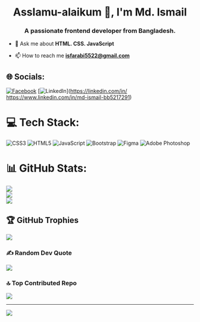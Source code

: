 <h1 align="center">Asslamu-alaikum 👋, I'm Md. Ismail</h1>
<h3 align="center">A passionate frontend developer from Bangladesh.</h3>


- 💬 Ask me about **HTML. CSS. JavaScript**

- 📫 How to reach me **isfarabi5522@gmail.com**


## 🌐 Socials:
[![Facebook](https://img.shields.io/badge/Facebook-%231877F2.svg?logo=Facebook&logoColor=white)](https://facebook.com/https://www.facebook.com/farab.alfarabe?mibextid=ZbWKwL) [![LinkedIn](https://img.shields.io/badge/LinkedIn-%230077B5.svg?logo=linkedin&logoColor=white)](https://linkedin.com/in/ https://www.linkedin.com/in/md-ismail-bb5217291) 

# 💻 Tech Stack:
![CSS3](https://img.shields.io/badge/css3-%231572B6.svg?style=for-the-badge&logo=css3&logoColor=white) ![HTML5](https://img.shields.io/badge/html5-%23E34F26.svg?style=for-the-badge&logo=html5&logoColor=white) ![JavaScript](https://img.shields.io/badge/javascript-%23323330.svg?style=for-the-badge&logo=javascript&logoColor=%23F7DF1E) ![Bootstrap](https://img.shields.io/badge/bootstrap-%238511FA.svg?style=for-the-badge&logo=bootstrap&logoColor=white) ![Figma](https://img.shields.io/badge/figma-%23F24E1E.svg?style=for-the-badge&logo=figma&logoColor=white) ![Adobe Photoshop](https://img.shields.io/badge/adobe%20photoshop-%2331A8FF.svg?style=for-the-badge&logo=adobe%20photoshop&logoColor=white)
# 📊 GitHub Stats:
![](https://github-readme-stats.vercel.app/api?username=mdismail544&theme=dark&hide_border=false&include_all_commits=true&count_private=true)<br/>
![](https://github-readme-streak-stats.herokuapp.com/?user=mdismail544&theme=dark&hide_border=false)<br/>
![](https://github-readme-stats.vercel.app/api/top-langs/?username=mdismail544&theme=dark&hide_border=false&include_all_commits=true&count_private=true&layout=compact)

## 🏆 GitHub Trophies
![](https://github-profile-trophy.vercel.app/?username=mdismail544&theme=radical&no-frame=false&no-bg=false&margin-w=4)

### ✍️ Random Dev Quote
![](https://quotes-github-readme.vercel.app/api?type=horizontal&theme=radical)

### 🔝 Top Contributed Repo
![](https://github-contributor-stats.vercel.app/api?username=mdismail544&limit=5&theme=dark&combine_all_yearly_contributions=true)

---
[![](https://visitcount.itsvg.in/api?id=mdismail544&icon=0&color=0)](https://visitcount.itsvg.in)

<!-- Proudly created with GPRM ( https://gprm.itsvg.in ) -->
